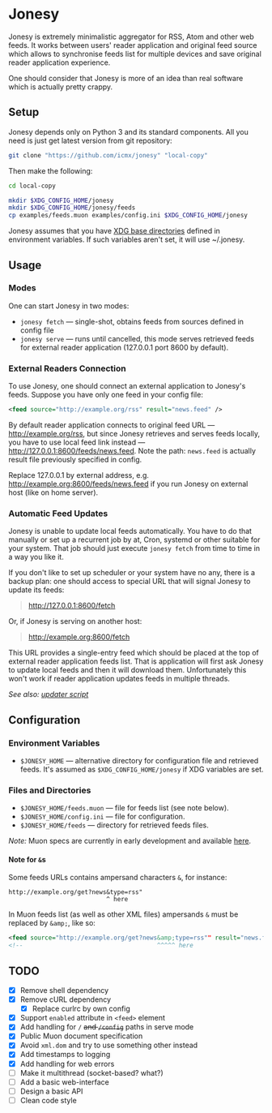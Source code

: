 # Jonesy

Jonesy is extremely minimalistic aggregator for RSS, Atom and other web feeds. It works between users' reader application and original feed source which allows to synchronise feeds list for multiple devices and save original reader application experience.

One should consider that Jonesy is more of an idea than real software which is actually pretty crappy.

## Setup

Jonesy depends only on Python 3 and its standard components. All you need is just get latest version from git repository:

```sh
git clone "https://github.com/icmx/jonesy" "local-copy"
```

Then make the following:

```sh
cd local-copy

mkdir $XDG_CONFIG_HOME/jonesy
mkdir $XDG_CONFIG_HOME/jonesy/feeds
cp examples/feeds.muon examples/config.ini $XDG_CONFIG_HOME/jonesy
```

Jonesy assumes that you have [XDG base directories](https://specifications.freedesktop.org/basedir-spec/basedir-spec-latest.html) defined in environment variables. If such variables aren't set, it will use ~/.jonesy.

## Usage

### Modes

One can start Jonesy in two modes:

  - `jonesy fetch` — single-shot, obtains feeds from sources defined in config file
  - `jonesy serve` — runs until cancelled, this mode serves retrieved feeds for external reader application (127.0.0.1 port 8600 by default).

### External Readers Connection

To use Jonesy, one should connect an external application to Jonesy's feeds. Suppose you have only one feed in your config file:

```xml
<feed source="http://example.org/rss" result="news.feed" />
```

By default reader application connects to original feed URL — http://example.org/rss, but since Jonesy retrieves and serves feeds locally, you have to use local feed link instead — http://127.0.0.1:8600/feeds/news.feed. Note the path: `news.feed` is actually result file previously specified in config.

Replace 127.0.0.1 by external address, e.g. http://example.org:8600/feeds/news.feed if you run Jonesy on external host (like on home server).

### Automatic Feed Updates

Jonesy is unable to update local feeds automatically. You have to do that manually or set up a recurrent job by at, Cron, systemd or other suitable for your system. That job should just execute `jonesy fetch` from time to time in a way you like it.

If you don't like to set up scheduler or your system have no any, there is a backup plan: one should access to special URL that will signal Jonesy to update its feeds:

> http://127.0.0.1:8600/fetch

Or, if Jonesy is serving on another host:

> http://example.org:8600/fetch

This URL provides a single-entry feed which should be placed at the top of external reader application feeds list. That is application will first ask Jonesy to update local feeds and then it will download them. Unfortunately this won't work if reader application updates feeds in multiple threads.

*See also: [updater script](examples/updater.sh)*

## Configuration

### Environment Variables

  - `$JONESY_HOME` — alternative directory for configuration file and retrieved feeds. It's assumed as `$XDG_CONFIG_HOME/jonesy` if XDG variables are set.

### Files and Directories

  - `$JONESY_HOME/feeds.muon` — file for feeds list (see note below).
  - `$JONESY_HOME/config.ini` — file for configuration.
  - `$JONESY_HOME/feeds` — directory for retrieved feeds files.

*Note:* Muon specs are currently in early development and available [here](https://github.com/icmx/muon).

#### Note for `&`s

Some feeds URLs contains ampersand characters `&`, for instance:

```
http://example.org/get?news&type=rss"
                           ^ here
```

In Muon feeds list (as well as other XML files) ampersands `&` must be replaced by `&amp;`, like so:

```xml
<feed source="http://example.org/get?news&amp;type=rss"" result="news.feed" />
<!--                                     ^^^^^ here                        -->
```

## TODO

  - [x] Remove shell dependency
  - [x] Remove cURL dependency
    - [x] Replace curlrc by own config
  - [x] Support `enabled` attribute in `<feed>` element
  - [x] Add handling for `/` ~~and `/config`~~ paths in serve mode
  - [x] Public Muon document specification
  - [x] Avoid `xml.dom` and try to use something other instead
  - [x] Add timestamps to logging
  - [x] Add handling for web errors
  - [ ] Make it multithread (socket-based? what?)
  - [ ] Add a basic web-interface
  - [ ] Design a basic API
  - [ ] Clean code style
